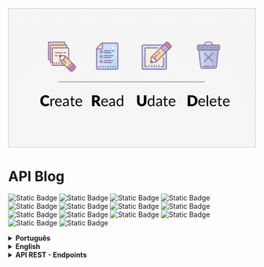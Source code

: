 <img src="/public/Preview.png" alt="Application Preview" />

# API Blog

![Static Badge](https://img.shields.io/badge/JavaScript-yellow)
![Static Badge](https://img.shields.io/badge/NodeJs-16.0.0-green)
![Static Badge](https://img.shields.io/badge/MySQL-8.0.23-darkblue)
![Static Badge](https://img.shields.io/badge/Sequelize-6.30.0-blue)
![Static Badge](https://img.shields.io/badge/JsonWebToken-9.0.0-white)
![Static Badge](https://img.shields.io/badge/Nodemon-2.0.22-green)
![Static Badge](https://img.shields.io/badge/Express-4.18.2-white)
![Static Badge](https://img.shields.io/badge/Joi-17.6.0-yellow)
![Static Badge](https://img.shields.io/badge/Jest-26.0.1-red)
![Static Badge](https://img.shields.io/badge/Mocha-8.4.0-darkred)
![Static Badge](https://img.shields.io/badge/Chai-4.3.4-red)
![Static Badge](https://img.shields.io/badge/Sinon-11.1.1-lightgreen)
![Static Badge](https://img.shields.io/badge/Docker-23.0.3-blue)
![Static Badge](https://img.shields.io/badge/DockerCompose-1.29-blue)

<details>
  <summary><strong>Português</strong></summary>

### Descrição:
A Blog API é uma REST API desenvolvida com o objetivo de gerenciar através de um CRUD as postagens de um blog e armazenalas em um banco de dados, com as seguranças e validações necessarias. Durante o desenvolvimento foi utilizado as seguintes tecnologias:  JavaScript, MySQL, Sequelize, JsonWebToken, NodeJs, Nodemon, Express, Joi, Jest, Docker, Docker-Compose, Mocha, Chai, Sinon.
  
### Funcionalidades:
- Endpoints que serão conectados ao banco de dados seguindo princípios REST.
- Controle de usuários através de validação JWT.
- Relacionamento usuário e postagem, pois para fazer uma postagem é necessário um usuário e login.
- Relacionamento de postagens com categorias e categorias com postagens, pois será necessário utilizar categorias para postagens.

### Como acessar com Docker
  **:warning: Antes de começar, seu docker-compose precisa estar na versão `1.29` ou superior. [Veja aqui](https://www.digitalocean.com/community/tutorials/how-to-install-and-use-docker-compose-on-ubuntu-20-04-pt) ou [na documentação](https://docs.docker.com/compose/install/) como instalá-lo. No primeiro artigo, você pode substituir onde está `1.26.0` por`1.29.2`.**

  - Abra o terminal e faça um clone do repositório.
  ```bash
    git clone git@github.com:hiagoisoppo/api-blog.git
  ```
 - Acesse a pasta clonada do repositório, e instale as dependências.
  ```bash
    cd api-blog
    npm install
  ```
  - Execute os serviços `node` e`db`.
  ```bash
    docker-compose up -d --build
  ```
  - Anexe ao `container` executado no comando anterior.
  ```bash
    docker exec -it blogs_api bash
  ```
  - Instale as dependências dentro do container.
  ```bash
    npm install
  ```
  - Inicie o servidor de desenvolvimento dentro do container.
  ```bash
    npm run drop
    npm run prestart
    npm run seed
    npm run start
  ```
  - Agora vá em “Usando solicitações HTTP para testar a API”.

### Como acessar a aplicação localmente:
  - Abra o terminal e faça um clone do repositório.
  ```bash
    git clone git@github.com:hiagoisoppo/api-blog.git
  ```
  - Acesse a pasta clonada do repositório, e instale as dependências.
  ```bash
    cd api-blog
    npm install
  ```
  - Rename the `env.example` file to `.env`.
  - Inicie o servidor de desenvolvimento.
  ```bash
    npm run drop
    npm run prestart
    npm run seed
    env $(cat .env) npm run start
  ```
  - - Agora vá em “Usando solicitações HTTP para testar a API”.

### Usando solicitações HTTP para testar a API
   - Acesse uma plataforma de sua preferência para fazer solicitações HTTP, como [ThunderClient](https://www.thunderclient.com/) ou [Insomnia](https://insomnia.rest/).
   - Importe o arquivo de solicitação HTTP válido para sua plataforma da pasta `requestCollection`.
   - Agora você pode testar esta API.
</details>

<details>
  <summary><strong>English</strong></summary>

### Description:
The Blog API is a REST API developed with the aim of managing blog posts through CRUD and storing them in a database, with the necessary security and validations. During development, the following technologies were used: JavaScript, MySQL, Sequelize, JsonWebToken, NodeJs, Nodemon, Express, Joi, Jest, Docker, Docker-Compose, Mocha, Chai, Sinon.
  
### Functionalities:
- Endpoints that will be connected to the database following REST principles.
- User control through JWT validation.
- User and post relationship, since to make a post you need a user and login.
- Relationship of posts to categories and categories to posts, as it will be necessary to use categories for posts.

### How to access with Docker
  **:warning: Before you begin, your docker-compose needs to be at version `1.29` or higher. [Look here](https://www.digitalocean.com/community/tutorials/how-to-install-and-use-docker-compose-on-ubuntu-20-04-pt) or [in the documentation](https://docs.docker.com/compose/install/) how to install it. In the first article, you can replace where it is with `1.26.0` with `1.29.2`.**

  - Open the terminal and clone the repository.
  ```bash
    git clone git@github.com:hiagoisoppo/api-blog.git
  ```
 - Access the cloned repository and install the dependencies.
  ```bash
    cd api-blog
    npm install
  ```
  - Run the `node` and `db` services.
  ```bash
    docker-compose up -d --build
  ```
  - Attach to the `container` executed in the previous command.
  ```bash
    docker exec -it blogs_api bash
  ```
  - Install the dependencies inside the container.
  ```bash
    npm install
  ```
  - Start the development server inside the container.
  ```bash
    npm run drop
    npm run prestart
    npm run seed
    npm run start
  ```
  - Now go to "Using HTTP requests to test the API".

### How to access the application locally:
  - Open the terminal and clone the repository.
  ```bash
    git clone git@github.com:hiagoisoppo/api-blog.git
  ```
  - Access the cloned repository and install the dependencies.
  ```bash
    cd api-blog
    npm install
  ```
  - Rename the `env.example` file to `.env`.
  - Start the development server.
  ```bash
    npm run drop
    npm run prestart
    npm run seed
    env $(cat .env) npm run start
  ```
  - Now go to "Using HTTP requests to test the API".

### Using HTTP requests to test the API
  - Access a platform of your choice to make HTTP requests, such as [ThunderClient](https://www.thunderclient.com/) or [Insomnia](https://insomnia.rest/).
  - Import the valid HTTP request file for your platform from the `requestCollection` folder.
  - Now you can test this API.
</details>

<details>
  <summary><strong>API REST - Endpoints</strong></summary>
  
  ### `GET` /
  - Health Check response whitout body, just a http status 200.

  ### `POST` /login
  - Send Body:
  ```json
  {
    "email": "lewishamilton@gmail.com",
    "password": "123456"
  }
  ```
  - Response:
  ```json
  {
    "token": "eyJhbGciOiJIUzI1NiIsInR5cCI6IkpXVCJ9.eyJpZCI6MSwiZGlzcGxheU5hbWUiOiJMZXdpcyBIYW1pbHRvbiIsImVtYWlsIjoibGV3aXNoYW1pbHRvbkBnbWFpbC5jb20iLCJpbWFnZSI6Imh0dHBzOi8vdXBsb2FkLndpa2ltZWRpYS5vcmcvd2lraXBlZGlhL2NvbW1vbnMvMS8xOC9MZXdpc19IYW1pbHRvbl8yMDE2X01hbGF5c2lhXzIuanBnIiwiaWF0IjoxNzA0MzE0MDA0fQ.Kg50LS-pBr5n1o3lhTRT7PewymAYX367rZebuiHNxZ4"
  }
  ```

  ### `GET` /user
  - Send Header:
  ```json
  {
    "Authorization": "eyJhbGciOiJIUzI1NiIsInR5cCI6IkpXVCJ9.eyJpZCI6MSwiZGlzcGxheU5hbWUiOiJMZXdpcyBIYW1pbHRvbiIsImVtYWlsIjoibGV3aXNoYW1pbHRvbkBnbWFpbC5jb20iLCJpbWFnZSI6Imh0dHBzOi8vdXBsb2FkLndpa2ltZWRpYS5vcmcvd2lraXBlZGlhL2NvbW1vbnMvMS8xOC9MZXdpc19IYW1pbHRvbl8yMDE2X01hbGF5c2lhXzIuanBnIiwiaWF0IjoxNzA0MzE0MDA0fQ.Kg50LS-pBr5n1o3lhTRT7PewymAYX367rZebuiHNxZ4"
  }
  ```
  - Response:
  ```json
  [
    {
      "id": 1,
      "displayName": "Lewis Hamilton",
      "email": "lewishamilton@gmail.com",
      "image": "https://upload.wikimedia.org/wikipedia/commons/1/18/Lewis_Hamilton_2016_Malaysia_2.jpg"
    },
    {
      "id": 2,
      "displayName": "Michael Schumacher",
      "email": "MichaelSchumacher@gmail.com",
      "image": "https://sportbuzz.uol.com.br/media/_versions/gettyimages-52491565_widelg.jpg"
    },
    ...
  ]
  ```

  ### `GET` /user/:id
  - Send Header:
  ```json
  {
    "Authorization": "eyJhbGciOiJIUzI1NiIsInR5cCI6IkpXVCJ9.eyJpZCI6MSwiZGlzcGxheU5hbWUiOiJMZXdpcyBIYW1pbHRvbiIsImVtYWlsIjoibGV3aXNoYW1pbHRvbkBnbWFpbC5jb20iLCJpbWFnZSI6Imh0dHBzOi8vdXBsb2FkLndpa2ltZWRpYS5vcmcvd2lraXBlZGlhL2NvbW1vbnMvMS8xOC9MZXdpc19IYW1pbHRvbl8yMDE2X01hbGF5c2lhXzIuanBnIiwiaWF0IjoxNzA0MzE0MDA0fQ.Kg50LS-pBr5n1o3lhTRT7PewymAYX367rZebuiHNxZ4"
  }
  ```
  - Response:
  ```json
  {
    "id": 1,
    "displayName": "Lewis Hamilton",
    "email": "lewishamilton@gmail.com",
    "image": "https://upload.wikimedia.org/wikipedia/commons/1/18/Lewis_Hamilton_2016_Malaysia_2.jpg"
  }
  ```

  ### `DELETE` /user/me
  - Send Header:
  ```json
  {
    "Authorization": "eyJhbGciOiJIUzI1NiIsInR5cCI6IkpXVCJ9.eyJpZCI6MSwiZGlzcGxheU5hbWUiOiJMZXdpcyBIYW1pbHRvbiIsImVtYWlsIjoibGV3aXNoYW1pbHRvbkBnbWFpbC5jb20iLCJpbWFnZSI6Imh0dHBzOi8vdXBsb2FkLndpa2ltZWRpYS5vcmcvd2lraXBlZGlhL2NvbW1vbnMvMS8xOC9MZXdpc19IYW1pbHRvbl8yMDE2X01hbGF5c2lhXzIuanBnIiwiaWF0IjoxNzA0MzE0MDA0fQ.Kg50LS-pBr5n1o3lhTRT7PewymAYX367rZebuiHNxZ4"
  }
  ```
  - Delete response whitout body, just a http status 204.

  ### `POST` /user
  - Send Body:
  ```json
  {
    "displayName": "Felipe Wiltshire",
    "email": "lipe@email.com",
    "password": "123456",
    "image": "http://4.bp.blogspot.com/_YA50adQ-7vQ/S1gfR_6ufpI/AAAAAAAAAAk/1ErJGgRWZDg/S45/brett.png"
  }
  ```
  - Response:
  ```json
  {
    "token": "eyJhbGciOiJIUzI1NiIsInR5cCI6IkpXVCJ9.eyJpZCI6MywiZGlzcGxheU5hbWUiOiJGZWxpcGUgV2lsdHNoaXJlIiwiZW1haWwiOiJsaXBlQGVtYWlsLmNvbSIsInBhc3N3b3JkIjoiMTIzNDU2IiwiaW1hZ2UiOiJodHRwOi8vNC5icC5ibG9nc3BvdC5jb20vX1lBNTBhZFEtN3ZRL1MxZ2ZSXzZ1ZnBJL0FBQUFBQUFBQUFrLzFFckpHZ1JXWkRnL1M0NS9icmV0dC5wbmciLCJpYXQiOjE3MDQzMTQ0OTJ9._tBFpBGufKqSuCRvB2KF8ztBaq-ZrjoI_XBbygjP8gU"
  }
  ```
  ### `GET` /categories
  - Send Header:
  ```json
  {
    "Authorization": "eyJhbGciOiJIUzI1NiIsInR5cCI6IkpXVCJ9.eyJpZCI6MSwiZGlzcGxheU5hbWUiOiJMZXdpcyBIYW1pbHRvbiIsImVtYWlsIjoibGV3aXNoYW1pbHRvbkBnbWFpbC5jb20iLCJpbWFnZSI6Imh0dHBzOi8vdXBsb2FkLndpa2ltZWRpYS5vcmcvd2lraXBlZGlhL2NvbW1vbnMvMS8xOC9MZXdpc19IYW1pbHRvbl8yMDE2X01hbGF5c2lhXzIuanBnIiwiaWF0IjoxNzA0MzE0MDA0fQ.Kg50LS-pBr5n1o3lhTRT7PewymAYX367rZebuiHNxZ4"
  }
  ```
  - Response:
  ```json
  [
    {
      "id": 1,
      "name": "Inovação"
    },
    {
      "id": 2,
      "name": "Escola"
    },
    ...
  ]
  ```

  ### `POST` /categories
  - Send Header:
  ```json
  {
    "Authorization": "eyJhbGciOiJIUzI1NiIsInR5cCI6IkpXVCJ9.eyJpZCI6MSwiZGlzcGxheU5hbWUiOiJMZXdpcyBIYW1pbHRvbiIsImVtYWlsIjoibGV3aXNoYW1pbHRvbkBnbWFpbC5jb20iLCJpbWFnZSI6Imh0dHBzOi8vdXBsb2FkLndpa2ltZWRpYS5vcmcvd2lraXBlZGlhL2NvbW1vbnMvMS8xOC9MZXdpc19IYW1pbHRvbl8yMDE2X01hbGF5c2lhXzIuanBnIiwiaWF0IjoxNzA0MzE0MDA0fQ.Kg50LS-pBr5n1o3lhTRT7PewymAYX367rZebuiHNxZ4"
  }
  ```
  - Send Body:
  ```json
  {
    "name": "Typescript"
  }
  ```
  - Response:
  ```json
  {
    "id": 3,
    "name": "Typescript"
  }
  ```

  ### `POST` /post
  - Send Header:
  ```json
  {
    "Authorization": "eyJhbGciOiJIUzI1NiIsInR5cCI6IkpXVCJ9.eyJpZCI6MSwiZGlzcGxheU5hbWUiOiJMZXdpcyBIYW1pbHRvbiIsImVtYWlsIjoibGV3aXNoYW1pbHRvbkBnbWFpbC5jb20iLCJpbWFnZSI6Imh0dHBzOi8vdXBsb2FkLndpa2ltZWRpYS5vcmcvd2lraXBlZGlhL2NvbW1vbnMvMS8xOC9MZXdpc19IYW1pbHRvbl8yMDE2X01hbGF5c2lhXzIuanBnIiwiaWF0IjoxNzA0MzE0MDA0fQ.Kg50LS-pBr5n1o3lhTRT7PewymAYX367rZebuiHNxZ4"
  }
  ```
  - Send Body:
  ```json
  {
    "title": "Latest updates, August 1st",
    "content": "The whole text for the blog post goes here in this key",
    "categoryIds": [1]
  }
  ```
  - Response:
  ```json
  {
    "id": 3,
    "title": "Latest updates, August 1st",
    "content": "The whole text for the blog post goes here in this key",
    "userId": 3,
    "published": "2024-01-03T20:47:14.296Z",
    "updated": "2024-01-03T20:47:14.296Z"
  }
  ```

  ### `GET` /post
  ##### `Search by text option` /post/search?q=`string`
  - Send Header:
  ```json
  {
    "Authorization": "eyJhbGciOiJIUzI1NiIsInR5cCI6IkpXVCJ9.eyJpZCI6MSwiZGlzcGxheU5hbWUiOiJMZXdpcyBIYW1pbHRvbiIsImVtYWlsIjoibGV3aXNoYW1pbHRvbkBnbWFpbC5jb20iLCJpbWFnZSI6Imh0dHBzOi8vdXBsb2FkLndpa2ltZWRpYS5vcmcvd2lraXBlZGlhL2NvbW1vbnMvMS8xOC9MZXdpc19IYW1pbHRvbl8yMDE2X01hbGF5c2lhXzIuanBnIiwiaWF0IjoxNzA0MzE0MDA0fQ.Kg50LS-pBr5n1o3lhTRT7PewymAYX367rZebuiHNxZ4"
  }
  ```
  - Response:
  ```json
  [
    {
      "id": 3,
      "title": "Latest updates, August 1st",
      "content": "The whole text for the blog post goes here in this key",
      "published": "2024-01-03T20:47:14.000Z",
      "updated": "2024-01-03T20:47:14.000Z",
      "userId": 3,
      "user": {
        "id": 3,
        "displayName": "Felipe Wiltshire",
        "email": "lipe@email.com",
        "image": "http://4.bp.blogspot.com/_YA50adQ-7vQ/S1gfR_6ufpI/AAAAAAAAAAk/1ErJGgRWZDg/S45/brett.png"
      },
      "categories": [
        {
          "id": 1,
          "name": "Inovação"
        }
      ]
    },
    {
      "id": 4,
      "title": "Old updates, May 1st",
      "content": "its me mario in the blog",
      "published": "2024-01-03T20:48:43.000Z",
      "updated": "2024-01-03T20:48:43.000Z",
      "userId": 3,
      "user": {
        "id": 3,
        "displayName": "Felipe Wiltshire",
        "email": "lipe@email.com",
        "image": "http://4.bp.blogspot.com/_YA50adQ-7vQ/S1gfR_6ufpI/AAAAAAAAAAk/1ErJGgRWZDg/S45/brett.png"
      },
      "categories": [
        {
          "id": 1,
          "name": "Inovação"
        }
      ]
    },
    ...
  ]
  ```

  ### `GET` /post/:id
  - Send Header:
  ```json
  {
    "Authorization": "eyJhbGciOiJIUzI1NiIsInR5cCI6IkpXVCJ9.eyJpZCI6MSwiZGlzcGxheU5hbWUiOiJMZXdpcyBIYW1pbHRvbiIsImVtYWlsIjoibGV3aXNoYW1pbHRvbkBnbWFpbC5jb20iLCJpbWFnZSI6Imh0dHBzOi8vdXBsb2FkLndpa2ltZWRpYS5vcmcvd2lraXBlZGlhL2NvbW1vbnMvMS8xOC9MZXdpc19IYW1pbHRvbl8yMDE2X01hbGF5c2lhXzIuanBnIiwiaWF0IjoxNzA0MzE0MDA0fQ.Kg50LS-pBr5n1o3lhTRT7PewymAYX367rZebuiHNxZ4"
  }
  ```
  - Response:
  ```json
  {
    "id": 3,
    "title": "Latest updates, August 1st",
    "content": "The whole text for the blog post goes here in this key",
    "published": "2024-01-03T20:47:14.000Z",
    "updated": "2024-01-03T20:47:14.000Z",
    "userId": 3,
    "user": {
      "id": 3,
      "displayName": "Felipe Wiltshire",
      "email": "lipe@email.com",
      "image": "http://4.bp.blogspot.com/_YA50adQ-7vQ/S1gfR_6ufpI/AAAAAAAAAAk/1ErJGgRWZDg/S45/brett.png"
    },
    "categories": [
      {
        "id": 1,
        "name": "Inovação"
      }
    ]
  }
  ```

   ### `PUT` /post/:id
  - Send Header:
  ```json
  {
    "Authorization": "eyJhbGciOiJIUzI1NiIsInR5cCI6IkpXVCJ9.eyJpZCI6MSwiZGlzcGxheU5hbWUiOiJMZXdpcyBIYW1pbHRvbiIsImVtYWlsIjoibGV3aXNoYW1pbHRvbkBnbWFpbC5jb20iLCJpbWFnZSI6Imh0dHBzOi8vdXBsb2FkLndpa2ltZWRpYS5vcmcvd2lraXBlZGlhL2NvbW1vbnMvMS8xOC9MZXdpc19IYW1pbHRvbl8yMDE2X01hbGF5c2lhXzIuanBnIiwiaWF0IjoxNzA0MzE0MDA0fQ.Kg50LS-pBr5n1o3lhTRT7PewymAYX367rZebuiHNxZ4"
  }
  ```
  - Send Body:
  ```json
  {
    "title": "Latest updates, August 111111st",
    "content": "The whole text for the blog post goes here in this key"
  }
  ```
  - Response:
  ```json
  {
    "id": 3,
    "title": "Latest updates, August 111111st",
    "content": "The whole text for the blog post goes here in this key",
    "published": "2024-01-03T20:47:14.000Z",
    "updated": "2024-01-03T20:47:14.000Z",
    "userId": 3,
    "user": {
      "id": 3,
      "displayName": "Felipe Wiltshire",
      "email": "lipe@email.com",
      "image": "http://4.bp.blogspot.com/_YA50adQ-7vQ/S1gfR_6ufpI/AAAAAAAAAAk/1ErJGgRWZDg/S45/brett.png"
    },
    "categories": [
      {
        "id": 1,
        "name": "Inovação"
      }
    ]
  }
  ```

  ### `DELETE` /post/:id
  - Send Header:
  ```json
  {
    "Authorization": "eyJhbGciOiJIUzI1NiIsInR5cCI6IkpXVCJ9.eyJpZCI6MSwiZGlzcGxheU5hbWUiOiJMZXdpcyBIYW1pbHRvbiIsImVtYWlsIjoibGV3aXNoYW1pbHRvbkBnbWFpbC5jb20iLCJpbWFnZSI6Imh0dHBzOi8vdXBsb2FkLndpa2ltZWRpYS5vcmcvd2lraXBlZGlhL2NvbW1vbnMvMS8xOC9MZXdpc19IYW1pbHRvbl8yMDE2X01hbGF5c2lhXzIuanBnIiwiaWF0IjoxNzA0MzE0MDA0fQ.Kg50LS-pBr5n1o3lhTRT7PewymAYX367rZebuiHNxZ4"
  }
  ```
  - Delete response whitout body, just a http status 204.

</details>